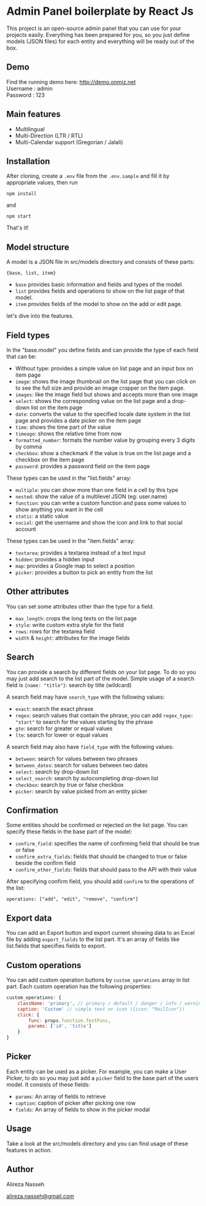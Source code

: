 # Admin Panel boilerplate by React Js
This project is an open-source admin panel that you can use for your projects easily. Everything has been prepared for you, so you just define models (JSON files) for each entity and everything will be ready out of the box.
## Demo
Find the running demo here:
http://demo.onmiz.net  
Username : admin  
Password : 123
## Main features
- Multilingual
- Multi-Direction (LTR / RTL)
- Multi-Calendar support (Gregorian / Jalali)
## Installation
After cloning, create a `.env` file from the `.env.sample` and fill it by appropriate values, then run

`npm install`

and

`npm start`

That's it!
## Model structure
A model is a JSON file in src/models directory and consists of these parts:

`{base, list, item}`

- `base` provides basic information and fields and types of the model.
- `list` provides fields and operations to show on the list page of that model.
- `item` provides fields of the model to show on the add or edit page.

let's dive into the features.
## Field types
In the "base.model" you define fields and can provide the type of each field that can be:
- Without type: provides a simple value on list page and an input box on item page
- `image`: shows the image thumbnail on the list page that you can click on to see the full size and provide an image cropper on the item page.
- `images`: like the image field but shows and accepts more than one image
- `select`: shows the corresponding value on the list page and a drop-down list on the item page
- `date`: converts the value to the specified locale date system in the list page and provides a date picker on the item page
- `time`: shows the time part of the value
- `timeago`: shows the relative time from now
- `formatted_number`: formats the number value by grouping every 3 digits by comma
- `checkbox`: show a checkmark if the value is true on the list page and a checkbox on the item page
- `password`: provides a password field on the item page 

These types can be used in the "list.fields" array:
- `multiple`: you can show more than one field in a cell by this type
- `nested`: show the value of a multilevel JSON (eg: user.name)
- `function`: you can write a custom function and pass some values to show anything you want in the cell
- `static`: a static value
- `social`: get the username and show the icon and link to that social account

These types can be used in the "item.fields" array:
- `textarea`: provides a textarea instead of a text input
- `hidden`: provides a hidden input
- `map`: provides a Google map to select a position
- `picker`: provides a button to pick an entity from the list

## Other attributes
You can set some attributes other than the type for a field.
- `max_length`: crops the long texts on the list page
- `style`: write custom extra style for the field
- `rows`: rows for the textarea field
- `width` & `height`: attributes for the image fields

## Search
You can provide a search by different fields on your list page. To do so you may just add search to the list part of the model.
Simple usage of a search field is `{name: "title"}`: search by title (wildcard)

A search field may have `search_type` with the following values:
- `exact`: search the exact phrase
- `regex`: search values that contain the phrase, you can add `regex_type: "start"` to search for the values starting by the phrase
- `gte`: search for greater or equal values
- `lte`: search for lower or equal values

A search field may also have `field_type` with the following values:
- `between`: search for values between two phrases
- `between_dates`: search for values between two dates
- `select`: search by drop-down list
- `select_search`: search by autocompleting drop-down list
- `checkbox`: search by true or false checkbox
- `picker`: search by value picked from an entity picker

## Confirmation
Some entities should be confirmed or rejected on the list page. You can specify these fields in the base part of the model:
- `confirm_field`: specifies the name of confirming field that should be true or false
- `confirm_extra_fields`: fields that should be changed to true or false beside the confirm field
- `confirm_other_fields`: fields that should pass to the API with their value

After specifying confirm field, you should add `confirm` to the operations of the list:

`operations: ["add", "edit", "remove", "confirm"]`

## Export data
You can add an Export button and export current showing data to an Excel file by adding `export_fields` to the list part. It's an array of fields like list.fields that specifies fields to export. 

## Custom operations
You can add custom operation buttons by `custom_operations` array in list part. Each custom operation has the following properties:
```Javascript
custom_operations: {
    className: 'primary', // primary / default / danger / info / warning
    caption: 'Custom' // simple text or icon ({icon: "MailIcon"})
    click: {
        func: props.function.TestFunc,
        params: ['id', 'title']
    }
}
```

## Picker
Each entity can be used as a picker. For example, you can make a User Picker, to do so you may just add a `picker` field to the base part of the users model.
It consists of these fields:
- `params`: An array of fields to retrieve
- `caption`: caption of picker after picking one row
- `fields`: An array of fields to show in the picker modal

## Usage
Take a look at the src/models directory and you can find usage of these features in action.

## Author
Alireza Nasseh

[alireza.nasseh@gmail.com](mailto:alireza.nasseh@gmail.com)
